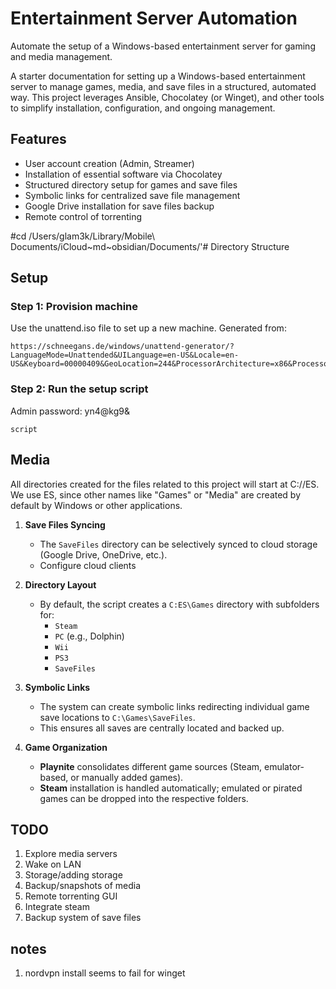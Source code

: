 # Entertainment Server Automation

Automate the setup of a Windows-based entertainment server for gaming and media management.

A starter documentation for setting up a Windows-based entertainment server to manage games, media, and save files in a structured, automated way. This project leverages Ansible, Chocolatey (or Winget), and other tools to simplify installation, configuration, and ongoing management.

## Features
- User account creation (Admin, Streamer)
- Installation of essential software via Chocolatey
- Structured directory setup for games and save files
- Symbolic links for centralized save file management
- Google Drive installation for save files backup
- Remote control of torrenting

#cd /Users/glam3k/Library/Mobile\ Documents/iCloud~md~obsidian/Documents/'# Directory Structure

## Setup

### Step 1: Provision machine

Use the unattend.iso file to set up a new machine.
Generated from:

```
https://schneegans.de/windows/unattend-generator/?LanguageMode=Unattended&UILanguage=en-US&Locale=en-US&Keyboard=00000409&GeoLocation=244&ProcessorArchitecture=x86&ProcessorArchitecture=amd64&ProcessorArchitecture=arm64&BypassNetworkCheck=true&ComputerNameMode=Random&CompactOsMode=Default&TimeZoneMode=Implicit&PartitionMode=Unattended&PartitionLayout=GPT&EspSize=300&RecoveryMode=Partition&RecoverySize=1000&WindowsEditionMode=Generic&WindowsEdition=pro&UserAccountMode=Unattended&AccountName0=Admin&AccountPassword0=yn4%40kg9%26&AccountGroup0=Administrators&AccountName1=mediauser&AccountPassword1=socksandshoes&AccountGroup1=Users&AccountName2=streamer&AccountPassword2=yn4%40kg9%26&AccountGroup2=Users&AccountName3=guest1&AccountPassword3=&AccountGroup3=Users&AccountName4=&AutoLogonMode=Own&ObscurePasswords=true&PasswordExpirationMode=Unlimited&LockoutMode=Default&HideFiles=Hidden&ShowFileExtensions=true&TaskbarSearch=Box&TaskbarIconsMode=Default&StartTilesMode=Default&StartPinsMode=Default&WifiMode=Interactive&ExpressSettings=DisableAll&KeysMode=Skip&ColorMode=Default&WallpaperMode=Default&WdacMode=Skip
 ```

### Step 2: Run the setup script

Admin password:
yn4@kg9&

`script`

## Media

All directories created for the files related to this project will start at C://ES. We use ES, since other names like "Games" or "Media" are created by default by Windows or other applications.

1. **Save Files Syncing**  
   - The `SaveFiles` directory can be selectively synced to cloud storage (Google Drive, OneDrive, etc.).  
   - Configure cloud clients 

2. **Directory Layout**  
   - By default, the script creates a `C:ES\Games` directory with subfolders for:
     - `Steam`
     - `PC` (e.g., Dolphin)
     - `Wii`
     - `PS3`
     - `SaveFiles`

3. **Symbolic Links**  
   - The system can create symbolic links redirecting individual game save locations to `C:\Games\SaveFiles`.  
   - This ensures all saves are centrally located and backed up.

4. **Game Organization**  
   - **Playnite** consolidates different game sources (Steam, emulator-based, or manually added games).  
   - **Steam** installation is handled automatically; emulated or pirated games can be dropped into the respective folders.

## TODO
1. Explore media servers
2. Wake on LAN
3. Storage/adding storage
4. Backup/snapshots of media
5. Remote torrenting GUI
6. Integrate steam
7. Backup system of save files

## notes
1. nordvpn install seems to fail for winget

